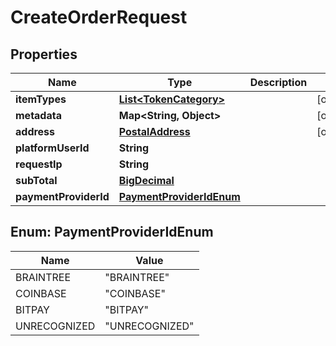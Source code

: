 

# CreateOrderRequest

## Properties

Name | Type | Description | Notes
------------ | ------------- | ------------- | -------------
**itemTypes** | [**List&lt;TokenCategory&gt;**](TokenCategory.md) |  |  [optional]
**metadata** | **Map&lt;String, Object&gt;** |  |  [optional]
**address** | [**PostalAddress**](PostalAddress.md) |  |  [optional]
**platformUserId** | **String** |  | 
**requestIp** | **String** |  | 
**subTotal** | [**BigDecimal**](BigDecimal.md) |  | 
**paymentProviderId** | [**PaymentProviderIdEnum**](#PaymentProviderIdEnum) |  | 



## Enum: PaymentProviderIdEnum

Name | Value
---- | -----
BRAINTREE | &quot;BRAINTREE&quot;
COINBASE | &quot;COINBASE&quot;
BITPAY | &quot;BITPAY&quot;
UNRECOGNIZED | &quot;UNRECOGNIZED&quot;



